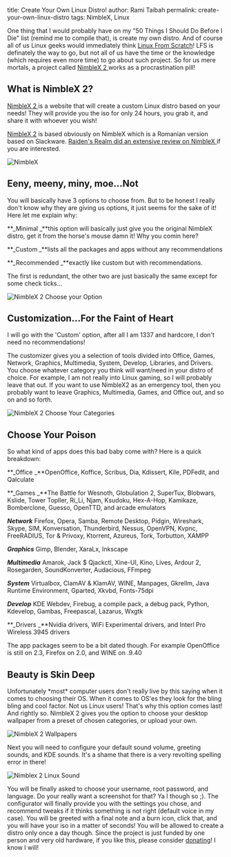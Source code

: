 title: Create Your Own Linux Distro!
author: Rami Taibah 
permalink: create-your-own-linux-distro
tags: NimbleX, Linux

One thing that I would probably have on my "50 Things I Should Do Before I Die" list (remind me to compile that), is create my own distro. And of course all of us Linux geeks would immediately think [Linux From Scratch](http://www.linuxfromscratch.org)! LFS is definately the way to go, but not all of us have the time or the knowledge (which requires even more time) to go about such project. So for us mere mortals, a project called [NimbleX 2 ](http://custom.nimblex.net/)works as a procrastination pill!

## What is NimbleX 2?

[NimbleX 2 ](http://custom.nimblex.net/)is a website that will create a custom Linux distro based on your needs! They will provide you the iso for only 24 hours, you grab it, and share it with whoever you wish!

[NimbleX 2](http://custom.nimblex.net/) is based obviously on NimbleX which is a Romanian version based on Slackware. [Raiden's Realm did an extensive review on NimbleX ](http://www.raiden.net/?cat=2&aid=328)if you are interested.


![NimbleX]({filename}/images/nimblex.jpg)

## Eeny, meeny, miny, moe...Not

You will basically have 3 options to choose from. But to be honest I really don't know why they are giving us options, it just seems for the sake of it! Here let me explain why:

**_Minimal _**this option will basically just give you the original NimbleX distro, get it from the horse's mouse damn it! Why you comin here?

**_Custom _**lists all the packages and apps without any recommendations

**_Recommended _**exactly like custom but with recommendations.

The first is redundant, the other two are just basically the same except for some check ticks...

![NimbleX 2 Choose your Option]({filename}/images/nimblex2_select_customization.jpg)


## Customization...For the Faint of Heart

I will go with the 'Custom' option, after all I am 1337 and hardcore, I don't need no recommendations!

The customizer gives you a selection of tools divided into Office, Games, Network, Graphics, Multimedia, System, Develop, Libraries, and Drivers. You  choose whatever category you think will want/need in your distro of choice. For example, I am not really into Linux gaming, so I will probably leave that out. If you want to use NimbleX2 as an emergency tool, then you probably want to leave Graphics, Multimedia, Games, and Office out, and so on and so forth.

![NimbleX 2 Choose Your Categories]({filename}/images/nimblex2_select_categories.jpg)

## Choose Your Poison

So what kind of apps does this bad baby come with? Here is a quick breakdown:

**_Office _**OpenOffice, Koffice, Scribus, Dia, Kdissert, Kile, PDFedit, and Qalculate

**_Games _**The Battle for Wesnoth, Globulation 2, SuperTux, Blobwars, Kslide, Tower Topller, Ri\_Li, Njam, Ksudoku, Hex-A-Hop, Kamikaze, Bomberclone, Guesso, OpenTTD, and arcade emulators

**_Network_** Firefox, Opera, Samba, Remote Desktop, Pidgin, Wireshark, Skype, SIM, Konversation, Thunderbird, Nessus,  OpenVPN, Kvpnc, FreeRADIUS, Tor & Privoxy, Ktorrent, Azureus, Tork, Torbutton, XAMPP

**_Graphics_** Gimp, Blender, XaraLx, Inkscape

**_Multimedia_** Amarok, Jack $ Qjackctl, Xine-UI, Kino, Lives, Ardour 2, Rosegarden, SoundKonverter, Audacious, FFmpeg

**_System_** Virtualbox, ClamAV & KlamAV, WINE, Manpages, Gkrellm, Java Runtime Environment, Gparted, Xkvbd, Fonts-75dpi

**_Develop_** KDE Webdev, Firebug, a compile pack, a debug pack, Python, Kdevelop, Gambas, Freepascal, Lazarus, Wxgtk

**_Drivers _**Nvidia drivers, WiFi Experimental drivers, and Interl Pro Wireless 3945 drivers

The app packages seem to be a bit dated though. For example OpenOffice is still on 2.3, Firefox on 2.0, and WINE on .9.40

## Beauty is Skin Deep

Unfortunately \*most\* computer users don't really live by this saying when it comes to choosing their OS. When it comes to OS'es they look for the bling bling and cool factor. Not us Linux users! That's why this option comes last! And rightly so. NimbleX 2 gives you the option to choose your desktop wallpaper from a preset of chosen categories, or upload your own.

![NimbleX 2 Wallpapers]({filename}/images/nimblex2_select_wallpaper.jpg)

Next you will need to configure your default sound volume, greeting sounds, and KDE sounds. It's a shame that there is a very revolting spelling error in there!

![Nimblex 2 Linux Sound]({filename}/images/nimblex2_select_sound.jpg)

You will be finally asked to choose your username, root password, and language. Do your really want a screenshot for that? Ya I though so ;). The configurator will finally provide you with the settings you chose, and recommend tweaks if it thinks something is not right (default voice in my case). You will be greeted with a final note and a burn icon, click that, and you will have your iso in a matter of seconds! You will be allowed to create a distro only once a day though. Since the project is just funded by one person and very old hardware, if you like this, please consider [donating](https://www.paypal.com/ro/cgi-bin/webscr?cmd=_flow&SESSION=d5KJ2i8j53Ku3Ak7auqzG2RDEcThle5HPVhsd0wOVQMBOX5OmbsUlXukCxu&dispatch=5885d80a13c0db1f80512b0980fcab74abc3e59231243d18cfd0766a79a3b6f5)! I know I will!
